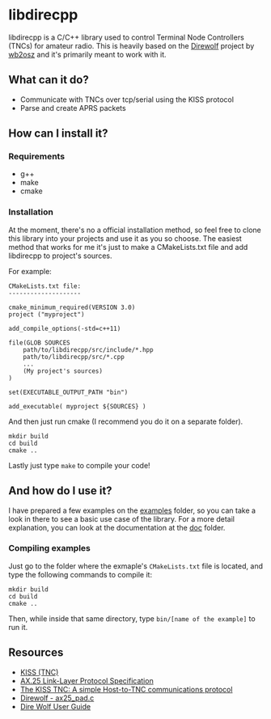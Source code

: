 # libdirecpp

libdirecpp is a C/C++ library used to control Terminal Node Controllers (TNCs) for amateur radio. This is heavily based on the [Direwolf](https://github.com/wb2osz/direwolf) project by [wb2osz](https://github.com/wb2osz) and it's primarily meant to work with it.

## What can it do?

* Communicate with TNCs over tcp/serial using the KISS protocol
* Parse and create APRS packets

## How can I install it?

### Requirements

* g++
* make
* cmake

### Installation

At the moment, there's no a official installation method, so feel free to clone this library into your projects and use it as you so choose. The easiest method that works for me it's just to make a CMakeLists.txt file and add libdirecpp to project's sources.

For example:
```
CMakeLists.txt file:
--------------------

cmake_minimum_required(VERSION 3.0)
project ("myproject")

add_compile_options(-std=c++11)

file(GLOB SOURCES
    path/to/libdirecpp/src/include/*.hpp
    path/to/libdirecpp/src/*.cpp
    ...
    (My project's sources)
)

set(EXECUTABLE_OUTPUT_PATH "bin")

add_executable( myproject ${SOURCES} )
```

And then just run cmake (I recommend you do it on a separate folder).

```
mkdir build
cd build
cmake ..
```

Lastly just type `make` to compile your code!

## And how do I use it?

I have prepared a few examples on the [examples](https://github.com/TheLastBilly/libdirecpp/tree/master/examples) folder, so you can take a look in there to see a basic use case of the library. For a more detail explanation, you can look at the documentation at the [doc](https://github.com/TheLastBilly/libdirecpp/tree/master/doc) folder.

### Compiling examples

Just go to the folder where the exmaple's `CMakeLists.txt` file is located, and type the following commands to compile it:

```
mkdir build
cd build
cmake ..
```

Then, while inside that same directory, type `bin/[name of the example]` to run it.

## Resources
* [KISS (TNC)](https://en.wikipedia.org/wiki/KISS_(TNC))
* [AX.25 Link-Layer Protocol Specification](https://tapr.org/pub_ax25.html)
* [The KISS TNC: A simple Host-to-TNC communications protocol](http://www.ax25.net/kiss.aspx)
* [Direwolf - ax25_pad.c](https://github.com/wb2osz/direwolf/blob/master/ax25_pad.c)
* [Dire Wolf User Guide](https://github.com/wb2osz/direwolf/blob/master/doc/User-Guide.pdf)
